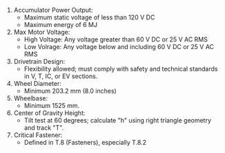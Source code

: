 1. Accumulator Power Output:
    - Maximum static voltage of less than 120 V DC
    - Maximum energy of 6 MJ
2. Max Motor Voltage:
    - High Voltage: Any voltage greater than 60 V DC or 25 V AC RMS
    - Low Volrage: Any voltage below and including 60 V DC or 25 V AC RMS
3. Drivetrain Design: 
    - Flexibility allowed; must comply with safety and technical standards in V, T, IC, or EV sections.
4. Wheel Diameter:
    - Minimum 203.2 mm (8.0 inches)
5. Wheelbase:
    - Minimum 1525 mm.
6. Center of Gravity Height:
    - Tilt test at 60 degrees; calculate "h" using right triangle geometry and track "T".
7. Critical Fastener: 
    - Defined in T.8 (Fasteners), especially T.8.2